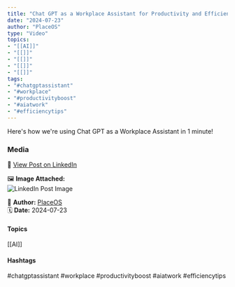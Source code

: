 ```yaml
---
title: "Chat GPT as a Workplace Assistant for Productivity and Efficiency"  
date: "2024-07-23"  
author: "PlaceOS"  
type: "Video"  
topics:  
- "[[AI]]"  
- "[[]]"  
- "[[]]"  
- "[[]]"  
- "[[]]"  
tags:  
- "#chatgptassistant"  
- "#workplace"  
- "#productivityboost"  
- "#aiatwork"  
- "#efficiencytips"  
---
```

Here's how we're using Chat GPT as a Workplace Assistant in 1 minute!

### Media

🔗 [View Post on LinkedIn](https://www.linkedin.com/feed/update/urn:li:activity:7221350004953694210)  
  
🖼 **Image Attached:**  
![LinkedIn Post Image](https://media.licdn.com/dms/image/v2/D5605AQEaOehX5Ov2kg/feedshare-thumbnail_720_1280/feedshare-thumbnail_720_1280/0/1721703866600?e=1742263200&v=beta&t=qmiyVMTm4M9gcoz4jYE1Kvy8iG1-2-YBGpG5rYyW6lY)  
  
👤 **Author:** [PlaceOS](https://www.linkedin.com/in/jonathanmcfarlane/)  
🗓️ **Date:** 2024-07-23

#### Topics

[[AI]]  

#### Hashtags

#chatgptassistant #workplace #productivityboost #aiatwork #efficiencytips